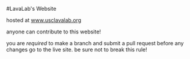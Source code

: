 #LavaLab's Website

hosted at www.usclavalab.org

anyone can contribute to this website!

you are _required_ to make a branch and submit a pull request before any changes go to the live site. be sure not to break this rule!

